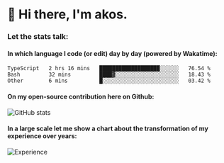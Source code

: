 # 👋 Hi there, I'm akos. 


### Let the stats talk:


#### In which language I code (or edit) day by day (powered by Wakatime): 

<!--START_SECTION:waka-->

```text
TypeScript   2 hrs 16 mins   ███████████████████░░░░░░   76.54 %
Bash         32 mins         ████▓░░░░░░░░░░░░░░░░░░░░   18.43 %
Other        6 mins          █░░░░░░░░░░░░░░░░░░░░░░░░   03.42 %
```

<!--END_SECTION:waka-->

#### On my open-source contribution here on Github:
 
![GitHub stats](https://github-readme-stats.vercel.app/api?username=akosbalasko)

#### In a large scale let me show a chart about the transformation of my experience over years:   

![Experience](https://cr-skills-chart-widget.azurewebsites.net/api/api?username=akosbalasko)
